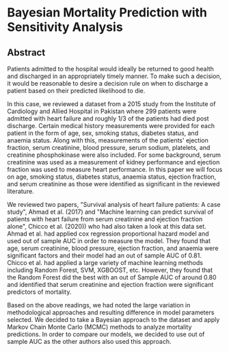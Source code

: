 # Bayesian Mortality Prediction with Sensitivity Analysis

## Abstract

Patients admitted to the hospital would ideally be returned to good health and discharged in an appropriately timely manner. To make such a decision, it would be reasonable to desire a decision rule on when to discharge a patient based on their predicted likelihood to die.

In this case, we reviewed a dataset from a 2015 study from the Institute of Cardiology and Allied Hospital in Pakistan where 299 patients were admitted with heart failure and roughly 1/3 of the patients had died post discharge. Certain medical history measurements were provided for each patient in the form of age, sex, smoking status, diabetes status, and anaemia status. Along with this, measurements of the patients' ejection fraction, serum creatinine, blood pressure, serum sodium, platelets, and creatinine phosphokinase were also included. For some background, serum creatinine was used as a measurement of kidney performance and ejection fraction was used to measure heart performance. In this paper we will focus on age, smoking status, diabetes status, anaemia status, ejection fraction, and serum creatinine as those were identified as significant in the reviewed literature.

We reviewed two papers, "Survival analysis of heart failure patients: A case study", Ahmad et al. (2017) and "Machine learning can predict survival of patients with heart failure from serum creatinine and ejection fraction alone", Chicco et al. (2020)) who had also taken a look at this data set. Ahmad et al. had applied cox regression proportional hazard model and used out of sample AUC in order to measure the model. They found that age, serum creatinine, blood pressure, ejection fraction, and anaemia were significant factors and their model had an out of sample AUC of 0.81. Chicco et al. had applied a large variety of machine learning methods including Random Forest, SVM, XGBOOST, etc. However, they found that the Random Forest did the best with an out of Sample AUC of around 0.80 and identified that serum creatinine and ejection fraction were significant predictors of mortality.

Based on the above readings, we had noted the large variation in methodological approaches and resulting difference in model parameters selected. We decided to take a Bayesian approach to the dataset and apply Markov Chain Monte Carlo (MCMC) methods to analyze mortality predictions. In order to compare our models, we decided to use out of sample AUC as the other authors also used this approach.

